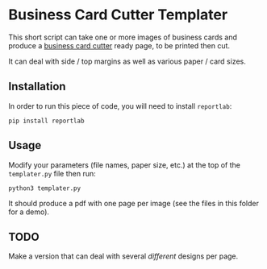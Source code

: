 # Business Card Cutter Templater

This short script can take one or more images of business cards and produce a [business card cutter](https://youtu.be/wGMH5a1iHFk) ready page, to be printed then cut.

It can deal with side / top margins as well as various paper / card sizes.

## Installation

In order to run this piece of code, you will need to install `reportlab`:

```
pip install reportlab
```

## Usage

Modify your parameters (file names, paper size, etc.) at the top of the `templater.py` file then run:

```
python3 templater.py
```

It should produce a pdf with one page per image (see the files in this folder for a demo).

## TODO

Make a version that can deal with several *different* designs per page.
